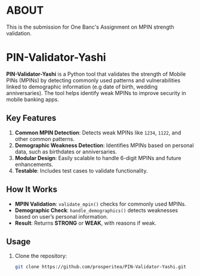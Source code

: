 # ABOUT

This is the submission for One Banc's Assignment on MPIN strength validation. 
# PIN-Validator-Yashi

**PIN-Validator-Yashi** is a Python tool that validates the strength of Mobile PINs (MPINs) by detecting commonly used patterns and vulnerabilities linked to demographic information (e.g date of birth, wedding anniversaries). The tool helps identify weak MPINs to improve security in mobile banking apps.

## Key Features
1. **Common MPIN Detection**: Detects weak MPINs like `1234`, `1122`, and other common patterns.
2. **Demographic Weakness Detection**: Identifies MPINs based on personal data, such as birthdates or anniversaries.
3. **Modular Design**: Easily scalable to handle 6-digit MPINs and future enhancements.
4. **Testable**: Includes test cases to validate functionality.

## How It Works
- **MPIN Validation**: `validate_mpin()` checks for commonly used MPINs.
- **Demographic Check**: `handle_demographics()` detects weaknesses based on user’s personal information.
- **Result**: Returns **STRONG** or **WEAK**, with reasons if weak.

## Usage
1. Clone the repository:
   ```bash
   git clone https://github.com/prosperitea/PIN-Validator-Yashi.git
